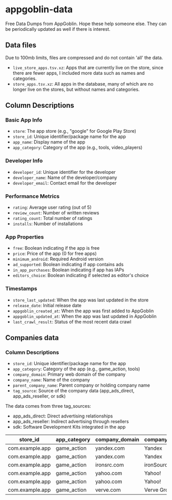 # appgoblin-data
Free Data Dumps from AppGoblin. Hope these help someone else. They can be periodically updated as well if there is interest.

## Data files

Due to 100mb limits, files are compressed and do not contain 'all' the data. 

- `live_store_apps.tsv.xz`: Apps that are currently live on the store, since there are fewer apps, I included more data such as names and categories.
- `store_apps.tsv.xz`: All apps in the database, many of which are no longer live on the stores, but without names and categories.

## Column Descriptions

### Basic App Info
- `store`: The app store (e.g., "google" for Google Play Store)
- `store_id`: Unique identifier/package name for the app
- `app_name`: Display name of the app
- `app_category`: Category of the app (e.g., tools, video_players)

### Developer Info
- `developer_id`: Unique identifier for the developer
- `developer_name`: Name of the developer/company
- `developer_email`: Contact email for the developer

### Performance Metrics
- `rating`: Average user rating (out of 5)
- `review_count`: Number of written reviews
- `rating_count`: Total number of ratings
- `installs`: Number of installations

### App Properties
- `free`: Boolean indicating if the app is free
- `price`: Price of the app (0 for free apps)
- `minimum_android`: Required Android version
- `ad_supported`: Boolean indicating if app contains ads
- `in_app_purchases`: Boolean indicating if app has IAPs
- `editors_choice`: Boolean indicating if selected as editor's choice

### Timestamps
- `store_last_updated`: When the app was last updated in the store
- `release_date`: Initial release date
- `appgoblin_created_at`: When the app was first added to AppGoblin
- `appgoblin_updated_at`: When the app was last updated in AppGoblin
- `last_crawl_result`: Status of the most recent data crawl

## Companies data

### Column Descriptions
- `store_id`: Unique identifier/package name for the app
- `app_category`: Category of the app (e.g., game_action, tools)
- `company_domain`: Primary web domain of the company
- `company_name`: Name of the company
- `parent_company_name`: Parent company or holding company name
- `tag_source`: Source of the company data (app_ads_direct, app_ads_reseller, or sdk)

The data comes from three tag_sources:
- app_ads_direct: Direct advertising relationships
- app_ads_reseller: Indirect advertising through resellers
- sdk: Software Development Kits integrated in the app

| store_id | app_category | company_domain | company_name | parent_company_name | tag_source |
|----------|--------------|----------------|--------------|-------------------|------------|
| com.example.app | game_action | yandex.com | Yandex | Yandex | app_ads_direct |
| com.example.app | game_action | yandex.com | Yandex | Yandex | app_ads_reseller |
| com.example.app | game_action | ironsrc.com | ironSource | Unity Ads | app_ads_direct |
| com.example.app | game_action | yahoo.com | Yahoo! | Yahoo! | app_ads_direct |
| com.example.app | game_action | yahoo.com | Yahoo! | Yahoo! | app_ads_reseller |
| com.example.app | game_action | verve.com | Verve Group | Verve Group | app_ads_reseller |
